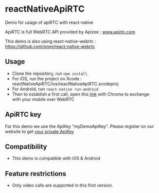 # reactNativeApiRTC
Demo for usage of apiRTC with react-native

ApiRTC is full WebRTC API provided by Apizee : www.apirtc.com

This demo is also using react-native-webrtc : https://github.com/oney/react-native-webrtc

## Usage
- Clone the repository, run `npm install`.  
- For iOS, run the project on Xcode : reactNativeApiRTC/ios/reactNativeApiRTC.xcodeproj
- For Android, run `react-native run-android`
- Then to establish a first call, open this [link](https://apirtc.com/tutos/Video_client_Material/apiRTC-Material-Client-Video.html) with Chrome to exchange with your mobile over WebRTC

## ApiRTC key
For this demo we use the ApiKey "myDemoApiKey". Please register on our website to get [your private ApiKey](https://apirtc.com/get-key/)

## Compatibility
- This demo is compatible with iOS & Android

## Feature restrictions
- Only video calls are supported in this first version.

